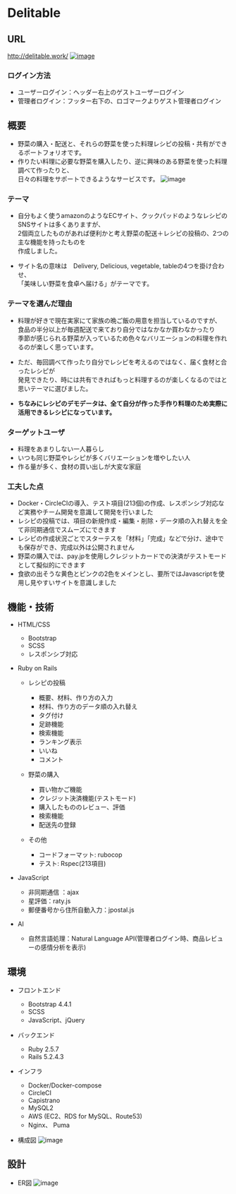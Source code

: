 # Delitable

## URL
http://delitable.work/
[![image](https://user-images.githubusercontent.com/62997834/92128993-efb12080-ee3d-11ea-8e33-bba828f2b3f4.png)](http://delitable.work/)
### ログイン方法
* ユーザーログイン：ヘッダー右上のゲストユーザーログイン
* 管理者ログイン：フッター右下の、ロゴマークよりゲスト管理者ログイン


## 概要
* 野菜の購入・配送と、それらの野菜を使った料理レシピの投稿・共有ができるポートフォリオです。
* 作りたい料理に必要な野菜を購入したり、逆に興味のある野菜を使った料理調べて作ったりと、  
日々の料理をサポートできるようなサービスです。
![image](https://user-images.githubusercontent.com/62997834/96968269-b8ace080-154b-11eb-9c39-eb3401c36b0b.png)


### テーマ
* 自分もよく使うamazonのようなECサイト、クックパッドのようなレシピのSNSサイトは多くありますが、  
2個両立したものがあれば便利かと考え野菜の配送＋レシピの投稿の、2つの主な機能を持ったものを  
作成しました。  

* サイト名の意味は　Delivery, Delicious, vegetable, tableの4つを掛け合わせ、  
「美味しい野菜を食卓へ届ける」がテーマです。


### テーマを選んだ理由
* 料理が好きで現在実家にて家族の晩ご飯の用意を担当しているのですが、  
食品の半分以上が毎週配送で来ており自分ではなかなか買わなかったり  
季節が感じられる野菜が入っているため色々なバリエーションの料理を作れるのが楽しく思っています。

- ただ、毎回調べて作ったり自分でレシピを考えるのではなく、届く食材と合ったレシピが  
発見できたり、時には共有できればもっと料理するのが楽しくなるのではと思いテーマに選びました。  

- **ちなみにレシピのデモデータは、全て自分が作った手作り料理のため実際に活用できるレシピになっています。**

### ターゲットユーザ
* 料理をあまりしない一人暮らし
* いつも同じ野菜やレシピが多くバリエーションを増やしたい人
* 作る量が多く、食材の買い出しが大変な家庭

### 工夫した点
* Docker・CircleCIの導入、テスト項目(213個)の作成、レスポンシブ対応など実務やチーム開発を意識して開発を行いました
* レシピの投稿では、項目の新規作成・編集・削除・データ順の入れ替えを全て非同期通信でスムーズにできます
* レシピの作成状況ごとでスターテスを「材料」「完成」などで分け、途中でも保存ができ、完成以外は公開されません
* 野菜の購入では、pay.jpを使用しクレジットカードでの決済がテストモードとして擬似的にできます
* 食欲の出そうな黄色とピンクの2色をメインとし、要所ではJavascriptを使用し見やすいサイトを意識しました


## 機能・技術
- HTML/CSS
	- Bootstrap
	- SCSS
	- レスポンシブ対応

- Ruby on Rails
	- レシピの投稿
		- 概要、材料、作り方の入力
		- 材料、作り方のデータ順の入れ替え
		- タグ付け
		- 足跡機能
		- 検索機能
		- ランキング表示
		- いいね
		- コメント

	- 野菜の購入
		- 買い物かご機能
		- クレジット決済機能(テストモード)
		- 購入したもののレビュー、評価
		- 検索機能
		- 配送先の登録

	- その他
		- コードフォーマット: rubocop
		- テスト: Rspec(213項目)

- JavaScript
	- 非同期通信 ：ajax
	- 星評価：raty.js
	- 郵便番号から住所自動入力：jpostal.js

- AI
	- 自然言語処理：Natural Language API(管理者ログイン時、商品レビューの感情分析を表示)

## 環境
- フロントエンド
	- Bootstrap 4.4.1
	- SCSS
	- JavaScript、jQuery

- バックエンド
	- Ruby 2.5.7
	- Rails 5.2.4.3

- インフラ
	- Docker/Docker-compose
	- CircleCI
	- Capistrano
	- MySQL2
	- AWS (EC2、RDS for MySQL、Route53)
	- Nginx、 Puma

- 構成図
![image](https://user-images.githubusercontent.com/62997834/96968357-daa66300-154b-11eb-83f3-105c92e4388b.png)

## 設計
- ER図
	![image](https://user-images.githubusercontent.com/62997834/95577178-9c4d7600-0a6c-11eb-8f79-d0f1bfb7843c.png)


